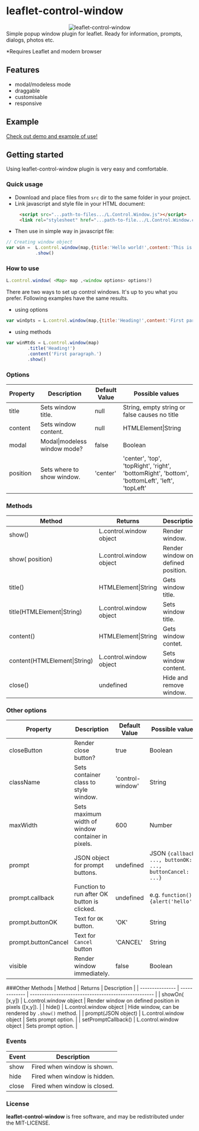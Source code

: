 leaflet-control-window
=====================
<div style="text-align:center" align="center">
    <img src="http://mapshakers.github.io/projects/leaflet-control-window/leaflet-control-window.jpg" alt="leaflet-control-window"/>
</div>
Simple popup window plugin for leaflet. Ready for information, prompts, dialogs, photos etc. 

*Requires Leaflet and modern browser

## Features
* modal/modeless mode
* draggable
* customisable
* responsive


## Example
[Check out demo and example of use!](http://mapshakers.github.io/projects/leaflet-control-window)

## Getting started
Using leaflet-control-window plugin is very easy and comfortable.

### Quick usage
* Download and place files from ```src``` dir to the same folder in your project.
* Link javascript and style file in your HTML document:
```html
     <script src="...path-to-files.../L.Control.Window.js"></script>
     <link rel="stylesheet" href="...path-to-file.../L.Control.Window.css" />
```
* Then use in simple way in javascript file:
```javascript
// Creating window object
var win =  L.control.window(map,{title:'Hello world!',content:'This is my first control window.'})
           .show()
```
### How to use
```javascript
L.control.window( <Map> map ,<window options> options?)
```
There are two ways to set up control windows. It's up to you what you prefer. Following examples have the same results. 
* using options
```javascript
var winOpts = L.control.window(map,{title:'Heading!',content:'First paragraph.',visible: true})
```
* using methods
```javascript
var winMtds = L.control.window(map)
        .title('Heading!')
        .content('First paragraph.')
        .show()
```
### Options
| Property        | Description            | Default Value | Possible  values                                     |
| --------------- | ---------------------- | ------------- | ---------------------------------------------------- |
| title           | Sets window title.           |  null           | String, empty string or false causes no title        |
| content         | Sets window content.           | null    | HTMLElement&#124;String                                          |
| modal           | Modal&#124;modeless window mode?  |  false       | Boolean                                       |
| position        | Sets where to show window.   |  'center'       | 'center', 'top', 'topRight', 'right', 'bottomRight', 'bottom', 'bottomLeft', 'left', 'topLeft' |

### Methods
| Method          | Returns       | Description                                     |
| --------------- | ------------- | ---------------------------------------------------- |
| show()         | L.control.window object  |  Render window.        |
| show(<String> position)    | L.control.window object  |  Render window on defined position.        |
| title()         | HTMLElement&#124;String  |  Gets window title.        |
| title(HTMLElement&#124;String)      | L.control.window object  |  Sets window title.        |
| content()         | HTMLElement&#124;String  |  Gets window contet.        |
| content(HTMLElement&#124;String)      | L.control.window object  |  Sets window content.        |
| close()         | undefined  |  Hide and remove window.        |

### Other options
| Property        | Description            | Default Value | Possible  values                                     |
| --------------- | ---------------------- | ------------- | ---------------------------------------------------- |
| closeButton     | Render close button?    |  true         | Boolean                                           |
| className       | Sets container class to style window.   |  'control-window'         | String                   |
| maxWidth        | Sets maximum width of window container in pixels. |   600        | Number                          |
| prompt          | JSON object for prompt buttons.           |  undefined         | JSON ```{callback: ..., buttonOK: ..., buttonCancel: ...}```   |
| prompt.callback | Function to run after OK button is clicked.         |  undefined        | e.g. ```function(){alert('hello')}```    |
| prompt.buttonOK | Text for ```OK``` button.     |  'OK'        | String                       |
| prompt.buttonCancel | Text for ```Cancel``` button         |  'CANCEL'         | String   |
| visible | Render window immediately.         |  false         | Boolean   |

###Other  Methods
| Method          | Returns       | Description                                     |
| --------------- | ------------- | ---------------------------------------------------- |
| showOn(<point> [x,y])    | L.control.window object  |  Render window on defined position in pixels ([x,y]).        |
| hide()    | L.control.window object  |  Hide window, can be rendered by ```.show()``` method.     |
| prompt(JSON object)      | L.control.window object  |  Sets prompt option.      |
| setPromptCallback(<function>)      | L.control.window object  |  Sets prompt option.      |

### Events
| Event          | Description                                     |
| ---------------|------------------------------------------------ |
| show           | Fired when window is shown.         |
| hide           | Fired when window is hidden.         |
| close          | Fired when window is closed.         |


### License
**leaflet-control-window** is free software, and may be redistributed under the MIT-LICENSE.
